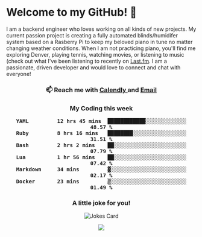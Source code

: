 <h1> Welcome to my GitHub! 👋 </h1>


  I am a backend engineer who loves working on all kinds of new projects. My current passion project is creating a fully automated blinds/humidifer system based on a Rasberry Pi to keep my beloved piano in tune no matter changing weather conditions. When I am not practicing piano, you'll find me exploring Denver, playing tennis, watching movies, or listening to music (check out what I've been listening to recently on [Last.fm](https://www.last.fm/user/mballa000). I am a passionate, driven developer and would love to connect and chat with everyone!

<h3 align = "center"> 📫 Reach me with <a href = "https://calendly.com/msbrandt00/30min"> Calendly </a> and <a href="mailto:msbrandt00@gmail.com">Email</a> 
 </h3>


 
<div align = "center"
[![Anurag's GitHub stats](https://github-readme-stats.vercel.app/api?username=mbrandt00)](https://github.com/anuraghazra/github-readme-stats)
          </div>
<h3 align="center">
  My Coding this week
<!--START_SECTION:waka-->

```text
YAML         12 hrs 45 mins  ████████████░░░░░░░░░░░░░   48.57 %
Ruby         8 hrs 16 mins   ████████░░░░░░░░░░░░░░░░░   31.51 %
Bash         2 hrs 2 mins    ██░░░░░░░░░░░░░░░░░░░░░░░   07.79 %
Lua          1 hr 56 mins    ██░░░░░░░░░░░░░░░░░░░░░░░   07.42 %
Markdown     34 mins         ▓░░░░░░░░░░░░░░░░░░░░░░░░   02.17 %
Docker       23 mins         ▒░░░░░░░░░░░░░░░░░░░░░░░░   01.49 %
```

<!--END_SECTION:waka-->

### A little joke for you!

![Jokes Card](https://readme-jokes.vercel.app/api?hideBorder)

<a href="https://www.linkedin.com/in/mbrandt00/"><img src="https://img.shields.io/badge/linkedin-%230077B5.svg?&style=for-the-badge&logo=linkedin&logoColor=white" /></a>
